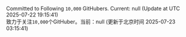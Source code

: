 Committed to Following `10,000` GitHubers. Current: <!-- FOLLOWING_COUNT -->null<!-- FOLLOWING_COUNT --> (Update at UTC <!-- LAST_UPDATED -->2025-07-22 19:15:41<!-- LAST_UPDATED -->)<br>
致力于关注`10,000`个GitHuber。当前：<!-- FOLLOWING_COUNT -->null<!-- FOLLOWING_COUNT --> (更新于北京时间 <!-- LAST_UPDATED_CST -->2025-07-23 03:15:41<!-- LAST_UPDATED_CST -->)
